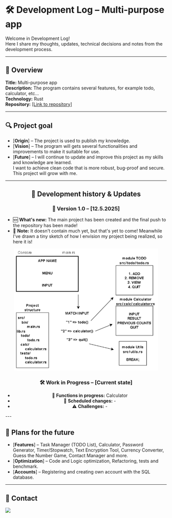 # 🛠️ Development Log – Multi-purpose app

Welcome in Development Log!<br>Here I share my thoughts, updates, technical decisions and notes from the development process.

---

## 📌 Overview
**Title:** Multi-purpose app  
**Description:** The program contains several features, for example todo, calculator, etc...<br>
**Technology:** Rust <br>
**Repository:** [\[Link to repository\]](https://github.com/JustMipe/Multi-purpose-app)

---

## 🔍 Project goal
- [**Origin**] – The project is used to publish my knowledge.
- [**Vision**] – The program will gets several functionalities and improvements to make it suitable for use.
- [**Future**] – I will continue to update and improve this project as my skills and knowledge are learned.<br>I want to achieve clean code that is more robust, bug-proof and secure. This project will grow with me.

---

<div align="center">

## 📅 Development history & Updates
### 🚀 Version 1.0 – [12.5.2025]
</div>

- 🆕 **What's new:** The main project has been created and the final push to the repository has been made!  
- 📝 **Note:** It doesn't contain much yet, but that's yet to come! Meanwhile I've drawn a tiny sketch of how I envision my project being realized, so here it is!

<div align="center">
<img src="https://github.com/JustMipe/Multi-purpose-app/blob/main/src/assets/project_structure.png" height="auto" width="450">


### 🛠️ Work in Progress – [Current state]
- 🔄 **Functions in progress:** Calculator
- 📌 **Scheduled changes:** -
- ⚠️ **Challenges:** -
</div>
---

## 🚀 Plans for the future
- [**Features**] – Task Manager (TODO List), Calculator, Password Generator, Timer/Stopwatch, Text Encryption Tool, Currency Converter, Guess the Number Game, Contact Manager and more.
- [**Optimization**] – Code and Logic optimization, Refactoring, tests and benchmark.
- [**Accounts**] – Registering and creating own account with the SQL database.

---

## 📢 Contact
<a href="https://discord.com/users/2023mipe" target="_blank">
  <img src="https://img.shields.io/badge/-Discord-5865F2?style=for-the-badge&logo=discord&logoColor=white">
</a>

